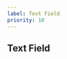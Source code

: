 ```yaml
---
label: Text Field
priority: 10
---
```


## Text Field

<ComponentMeta name="NTextField" />

<ComponentDemo name="TextField" />


